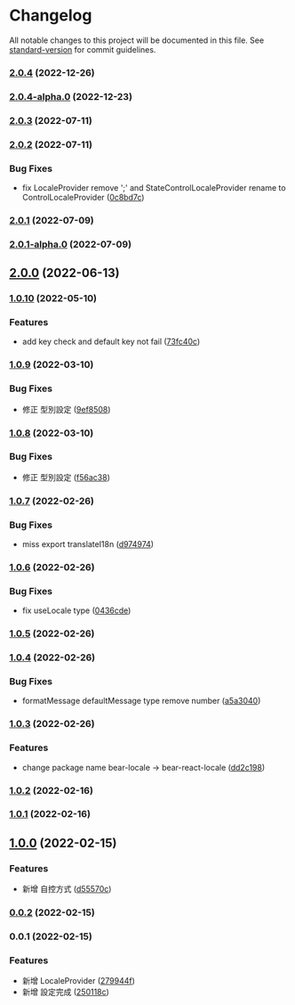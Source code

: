 # Changelog

All notable changes to this project will be documented in this file. See [standard-version](https://github.com/conventional-changelog/standard-version) for commit guidelines.

### [2.0.4](https://github.com/imagine10255/bear-react-locale/compare/v2.0.4-alpha.0...v2.0.4) (2022-12-26)

### [2.0.4-alpha.0](https://github.com/imagine10255/bear-react-locale/compare/v2.0.3...v2.0.4-alpha.0) (2022-12-23)

### [2.0.3](https://github.com/imagine10255/bear-react-locale/compare/v2.0.2...v2.0.3) (2022-07-11)

### [2.0.2](https://github.com/imagine10255/bear-react-locale/compare/v2.0.1...v2.0.2) (2022-07-11)


### Bug Fixes

* fix LocaleProvider remove ';' and StateControlLocaleProvider rename to ControlLocaleProvider ([0c8bd7c](https://github.com/imagine10255/bear-react-locale/commit/0c8bd7cc3fbc067dfc5ae24fd38d4c7a400455a7))

### [2.0.1](https://github.com/imagine10255/bear-react-locale/compare/v2.0.1-alpha.0...v2.0.1) (2022-07-09)

### [2.0.1-alpha.0](https://github.com/imagine10255/bear-react-locale/compare/v2.0.0...v2.0.1-alpha.0) (2022-07-09)

## [2.0.0](https://github.com/imagine10255/bear-react-locale/compare/v1.0.10...v2.0.0) (2022-06-13)

### [1.0.10](https://github.com/imagine10255/bear-react-locale/compare/v1.0.9...v1.0.10) (2022-05-10)


### Features

* add key check and default key not fail ([73fc40c](https://github.com/imagine10255/bear-react-locale/commit/73fc40cbb70368388e3a6bbf7947a548c1a69dbe))

### [1.0.9](https://github.com/imagine10255/bear-react-locale/compare/v1.0.8...v1.0.9) (2022-03-10)


### Bug Fixes

* 修正 型別設定 ([9ef8508](https://github.com/imagine10255/bear-react-locale/commit/9ef8508c35611bfb5457be1f4fb3f0bfd65cfa59))

### [1.0.8](https://github.com/imagine10255/bear-react-locale/compare/v1.0.7...v1.0.8) (2022-03-10)


### Bug Fixes

* 修正 型別設定 ([f56ac38](https://github.com/imagine10255/bear-react-locale/commit/f56ac38fe3ed0de0e58cca025095c9a640d2172c))

### [1.0.7](https://github.com/imagine10255/bear-react-locale/compare/v1.0.6...v1.0.7) (2022-02-26)


### Bug Fixes

* miss export translateI18n ([d974974](https://github.com/imagine10255/bear-react-locale/commit/d974974d1c7ab41e598fa40d9be228c2b5207e29))

### [1.0.6](https://github.com/imagine10255/bear-react-locale/compare/v1.0.5...v1.0.6) (2022-02-26)


### Bug Fixes

* fix useLocale type ([0436cde](https://github.com/imagine10255/bear-react-locale/commit/0436cdebc6995ee2058590de9798863ddd00ba5c))

### [1.0.5](https://github.com/imagine10255/bear-react-locale/compare/v1.0.4...v1.0.5) (2022-02-26)

### [1.0.4](https://github.com/imagine10255/bear-react-locale/compare/v1.0.3...v1.0.4) (2022-02-26)


### Bug Fixes

* formatMessage defaultMessage type remove number ([a5a3040](https://github.com/imagine10255/bear-react-locale/commit/a5a30407f015162c2cf78a35e5e3dd5a617a5d67))

### [1.0.3](https://github.com/imagine10255/bear-react-locale/compare/v1.0.2...v1.0.3) (2022-02-26)


### Features

* change package name bear-locale -> bear-react-locale ([dd2c198](https://github.com/imagine10255/bear-react-locale/commit/dd2c198a5a04f9736dafdaf1d10d546eb0664bf1))

### [1.0.2](https://github.com/imagine10255/bear-react-locale/compare/v1.0.1...v1.0.2) (2022-02-16)

### [1.0.1](https://github.com/imagine10255/bear-react-locale/compare/v1.0.0...v1.0.1) (2022-02-16)

## [1.0.0](https://github.com/imagine10255/bear-react-locale/compare/v0.0.2...v1.0.0) (2022-02-15)


### Features

* 新增 自控方式 ([d55570c](https://github.com/imagine10255/bear-react-locale/commit/d55570cbefad65d86d34af0833b7813def9195eb))

### [0.0.2](https://github.com/imagine10255/bear-react-locale/compare/v0.0.1...v0.0.2) (2022-02-15)

### 0.0.1 (2022-02-15)


### Features

* 新增 LocaleProvider ([279944f](https://github.com/imagine10255/bear-react-locale/commit/279944fcea9460ce7ef263f1cde30ea28f49a25a))
* 新增 設定完成 ([250118c](https://github.com/imagine10255/bear-react-locale/commit/250118c7b6e1232aa09d09db824f9c355196e375))
